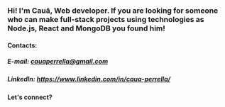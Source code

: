 ### Hi! I'm Cauã, Web developer. If you are looking for someone who can make full-stack projects using technologies as Node.js, React and MongoDB you found him!

#### Contacts:

##### E-mail: cauaperrella@gmail.com
##### LinkedIn: https://www.linkedin.com/in/caua-perrella/

#### Let's connect?
